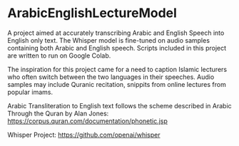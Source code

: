 # ArabicEnglishLectureModel
A project aimed at accurately transcribing Arabic and English Speech into English only text. The Whisper model is fine-tuned on audio samples containing both Arabic and English speech. Scripts included in this project are written to run on Google Colab.

The inspiration for this project came for a need to caption Islamic lecturers who often switch between the two languages in their speeches. Audio samples may include Quranic recitation, snippits from online lectures from popular imams. 

Arabic Transliteration to English text follows the scheme described in Arabic Through the Quran by Alan Jones: https://corpus.quran.com/documentation/phonetic.jsp

Whisper Project: https://github.com/openai/whisper
